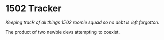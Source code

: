 # 1502 Tracker

*Keeping track of all things 1502 roomie squad so no debt is left forgotton.*

The product of two newbie devs attempting to coexist.
